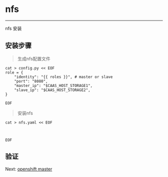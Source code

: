 # nfs

---

nfs 安装

## 安装步骤

> 生成nfs配置文件

```
cat > config.py << EOF
role = {
    "identity": "{{ roles }}", # master or slave
    "port": "8080",
    "master_ip": "$CAAS_HOST_STORAGE1",
    "slave_ip": "$CAAS_HOST_STORAGE2",
}

EOF
```

> 安装nfs

```
cat > nfs.yaml << EOF



EOF
```

## 验证

Next: [openshift master](/openshift-master.md)


